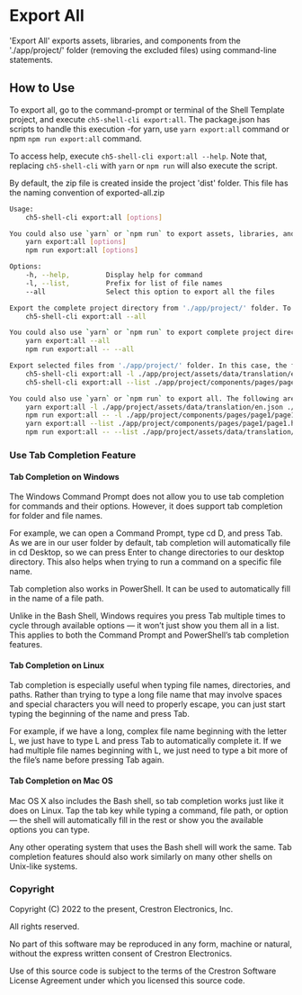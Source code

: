 # Export All

'Export All' exports assets, libraries, and components from the './app/project/' folder (removing the excluded files) using command-line statements.

## How to Use

To export all, go to the command-prompt or terminal of the Shell Template project, and execute `ch5-shell-cli export:all`.
The package.json has scripts to handle this execution -for yarn, use `yarn export:all` command or npm  `npm run export:all` command.

To access help, execute `ch5-shell-cli export:all --help`. Note that, replacing `ch5-shell-cli` with `yarn` or `npm run` will also execute the script.

By default, the zip file is created inside the project 'dist' folder. This file has the naming convention of exported-all.zip

```bash
Usage: 
    ch5-shell-cli export:all [options]

You could also use `yarn` or `npm run` to export assets, libraries, and components. The following are the commands:
    yarn export:all [options]
    npm run export:all [options]

Options:
    -h, --help,         Display help for command
    -l, --list,         Prefix for list of file names
    --all               Select this option to export all the files

Export the complete project directory from './app/project/' folder. To achieve this, use the below command:
    ch5-shell-cli export:all --all

You could also use `yarn` or `npm run` to export complete project directory. The following are the commands:
    yarn export:all --all
    npm run export:all -- --all

Export selected files from './app/project/' folder. In this case, the file names are mandatory in the command-prompt. The filename must follow the complete path starting from './app/project/assets/....'. Only file names can be provided here (no folder paths). Multiple file names can be provided in the command-prompt. To achieve this, use the below commands:
    ch5-shell-cli export:all -l ./app/project/assets/data/translation/en.json ./app/project/components/pages/page1/page1.html
    ch5-shell-cli export:all --list ./app/project/components/pages/page1/page1.html ./app/project/assets/scss/_variables.scss

You could also use `yarn` or `npm run` to export all. The following are the commands:
    yarn export:all -l ./app/project/assets/data/translation/en.json ./app/project/components/pages/page1/page1.html
    npm run export:all -- -l ./app/project/components/pages/page1/page1.html ./app/project/assets/scss/_variables.scss
    yarn export:all --list ./app/project/components/pages/page1/page1.html ./app/project/assets/scss/_variables.scss
    npm run export:all -- --list ./app/project/assets/data/translation/en.json ./app/project/components/pages/page1/page1.html

```

### Use Tab Completion Feature

#### Tab Completion on Windows

The Windows Command Prompt does not allow you to use tab completion for commands and their options. However, it does support tab completion for folder and file names.

For example, we can open a Command Prompt, type cd D, and press Tab. As we are in our user folder by default, tab completion will automatically file in cd Desktop, so we can press Enter to change directories to our desktop directory. This also helps when trying to run a command on a specific file name.

Tab completion also works in PowerShell. It can be used to automatically fill in the name of a file path.

Unlike in the Bash Shell, Windows requires you press Tab multiple times to cycle through available options — it won’t just show you them all in a list. This applies to both the Command Prompt and PowerShell’s tab completion features.

#### Tab Completion on Linux

Tab completion is especially useful when typing file names, directories, and paths. Rather than trying to type a long file name that may involve spaces and special characters you will need to properly escape, you can just start typing the beginning of the name and press Tab.

For example, if we have a long, complex file name beginning with the letter L, we just have to type L and press Tab to automatically complete it. If we had multiple file names beginning with L, we just need to type a bit more of the file’s name before pressing Tab again.

#### Tab Completion on Mac OS

Mac OS X also includes the Bash shell, so tab completion works just like it does on Linux. Tap the tab key while typing a command, file path, or option — the shell will automatically fill in the rest or show you the available options you can type.

Any other operating system that uses the Bash shell will work the same. Tab completion features should also work similarly on many other shells on Unix-like systems.


### Copyright

Copyright (C) 2022 to the present, Crestron Electronics, Inc.

All rights reserved.

No part of this software may be reproduced in any form, machine
or natural, without the express written consent of Crestron Electronics.

Use of this source code is subject to the terms of the Crestron Software License Agreement
under which you licensed this source code.